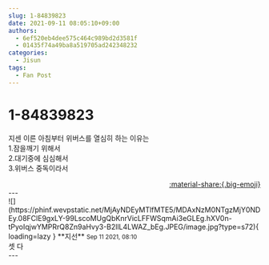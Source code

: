 ```yaml
---
slug: 1-84839823
date: 2021-09-11 08:05:10+09:00
authors:
  - 6ef520eb4dee575c464c989bd2d3581f
  - 01435f74a49ba8a519705ad242348232
categories:
  - Jisun
tags:
  - Fan Post
---
```


# 1-84839823

<div class="post-container" markdown="1">
<div class="content-container md-sidebar__scrollwrap" markdown="1">

지센 이른 아침부터 위버스를 열심히 하는 이유는<br>1.잠을깨기 위해서<br>2.대기중에 심심해서<br>3.위버스 중독이라서 

</div>
</div>

<div style="text-align: right;" markdown="1">
<a href="https://weverse.io/fromis9/fanpost/1-84839823" style="text-align: right;">:material-share:{.big-emoji}</a>
</div>
---

<div class="comments-container md-sidebar__scrollwrap" markdown="1">
<div class="comment" markdown="1">
<div class='id-container' markdown="1">
![](https://phinf.wevpstatic.net/MjAyNDEyMTlfMTE5/MDAxNzM0NTgzMjY0NDEy.08FClE9gxLY-99LscoMUgQbKnrVicLFFWSqmAi3eGLEg.hXV0n-tPyoIqjwYMPRrQ8Zn9aHvy3-B2llL4LWAZ_bEg.JPEG/image.jpg?type=s72){ loading=lazy }
**<span class="artist">지선</span>** <small>Sep 11 2021, 08:10</small><br>
</div>
<div class='comment-body' markdown="1">
셋 다
</div>
</div>
</div>
---
